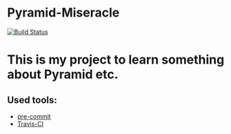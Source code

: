 # Pyramid-Miseracle
[![Build Status](https://travis-ci.org/kpi-web-guild/django-girls-blog-Miseracle.svg?branch=master)](https://travis-ci.org/kpi-web-guild/Pyramid-Miseracle)

# This is my project to learn something about Pyramid etc.
## Used tools:
- [pre-commit](http://pre-commit.com/)
- [Travis-CI](https://travis-ci.org/)
